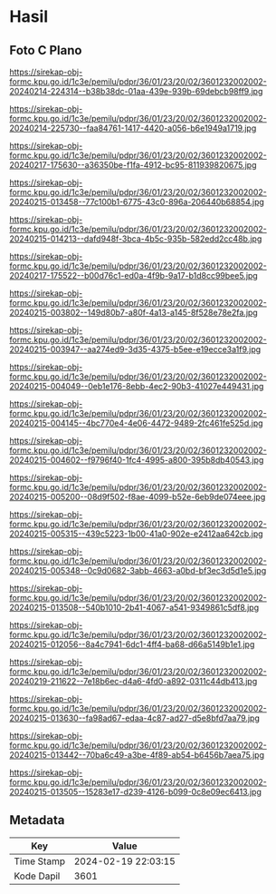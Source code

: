 # Hasil

## Foto C Plano

https://sirekap-obj-formc.kpu.go.id/1c3e/pemilu/pdpr/36/01/23/20/02/3601232002002-20240214-224314--b38b38dc-01aa-439e-939b-69debcb98ff9.jpg

https://sirekap-obj-formc.kpu.go.id/1c3e/pemilu/pdpr/36/01/23/20/02/3601232002002-20240214-225730--faa84761-1417-4420-a056-b6e1949a1719.jpg

https://sirekap-obj-formc.kpu.go.id/1c3e/pemilu/pdpr/36/01/23/20/02/3601232002002-20240217-175630--a36350be-f1fa-4912-bc95-811939820675.jpg

https://sirekap-obj-formc.kpu.go.id/1c3e/pemilu/pdpr/36/01/23/20/02/3601232002002-20240215-013458--77c100b1-6775-43c0-896a-206440b68854.jpg

https://sirekap-obj-formc.kpu.go.id/1c3e/pemilu/pdpr/36/01/23/20/02/3601232002002-20240215-014213--dafd948f-3bca-4b5c-935b-582edd2cc48b.jpg

https://sirekap-obj-formc.kpu.go.id/1c3e/pemilu/pdpr/36/01/23/20/02/3601232002002-20240217-175522--b00d76c1-ed0a-4f9b-9a17-b1d8cc99bee5.jpg

https://sirekap-obj-formc.kpu.go.id/1c3e/pemilu/pdpr/36/01/23/20/02/3601232002002-20240215-003802--149d80b7-a80f-4a13-a145-8f528e78e2fa.jpg

https://sirekap-obj-formc.kpu.go.id/1c3e/pemilu/pdpr/36/01/23/20/02/3601232002002-20240215-003947--aa274ed9-3d35-4375-b5ee-e19ecce3a1f9.jpg

https://sirekap-obj-formc.kpu.go.id/1c3e/pemilu/pdpr/36/01/23/20/02/3601232002002-20240215-004049--0eb1e176-8ebb-4ec2-90b3-41027e449431.jpg

https://sirekap-obj-formc.kpu.go.id/1c3e/pemilu/pdpr/36/01/23/20/02/3601232002002-20240215-004145--4bc770e4-4e06-4472-9489-2fc461fe525d.jpg

https://sirekap-obj-formc.kpu.go.id/1c3e/pemilu/pdpr/36/01/23/20/02/3601232002002-20240215-004602--f9796f40-1fc4-4995-a800-395b8db40543.jpg

https://sirekap-obj-formc.kpu.go.id/1c3e/pemilu/pdpr/36/01/23/20/02/3601232002002-20240215-005200--08d9f502-f8ae-4099-b52e-6eb9de074eee.jpg

https://sirekap-obj-formc.kpu.go.id/1c3e/pemilu/pdpr/36/01/23/20/02/3601232002002-20240215-005315--439c5223-1b00-41a0-902e-e2412aa642cb.jpg

https://sirekap-obj-formc.kpu.go.id/1c3e/pemilu/pdpr/36/01/23/20/02/3601232002002-20240215-005348--0c9d0682-3abb-4663-a0bd-bf3ec3d5d1e5.jpg

https://sirekap-obj-formc.kpu.go.id/1c3e/pemilu/pdpr/36/01/23/20/02/3601232002002-20240215-013508--540b1010-2b41-4067-a541-9349861c5df8.jpg

https://sirekap-obj-formc.kpu.go.id/1c3e/pemilu/pdpr/36/01/23/20/02/3601232002002-20240215-012056--8a4c7941-6dc1-4ff4-ba68-d66a5149b1e1.jpg

https://sirekap-obj-formc.kpu.go.id/1c3e/pemilu/pdpr/36/01/23/20/02/3601232002002-20240219-211622--7e18b6ec-d4a6-4fd0-a892-0311c44db413.jpg

https://sirekap-obj-formc.kpu.go.id/1c3e/pemilu/pdpr/36/01/23/20/02/3601232002002-20240215-013630--fa98ad67-edaa-4c87-ad27-d5e8bfd7aa79.jpg

https://sirekap-obj-formc.kpu.go.id/1c3e/pemilu/pdpr/36/01/23/20/02/3601232002002-20240215-013442--70ba6c49-a3be-4f89-ab54-b6456b7aea75.jpg

https://sirekap-obj-formc.kpu.go.id/1c3e/pemilu/pdpr/36/01/23/20/02/3601232002002-20240215-013505--15283e17-d239-4126-b099-0c8e09ec6413.jpg


## Metadata

| Key        | Value               |
| ---------- | ------------------- |
| Time Stamp | 2024-02-19 22:03:15 |
| Kode Dapil | 3601                |



